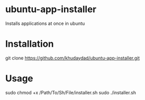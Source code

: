 # ubuntu-app-installer
Installs applications at once in ubuntu

# Installation
git clone https://github.com/khudaydad/ubuntu-app-installer.git

# Usage
sudo chmod +x /Path/To/Sh/File/installer.sh
sudo ./installer.sh